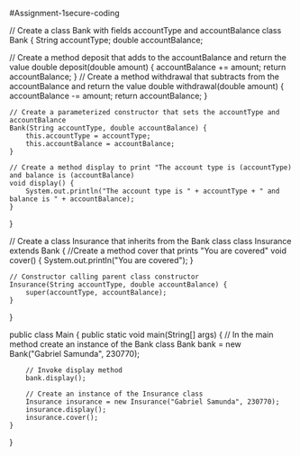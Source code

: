 #Assignment-1secure-coding

// Create a class Bank with fields accountType and accountBalance
class Bank {
    String accountType;
    double accountBalance;

// Create a method deposit that adds to the accountBalance and return the value
    double deposit(double amount) {
        accountBalance += amount;
        return accountBalance;
    }
// Create a method withdrawal that subtracts from the accountBalance and return the value
    double withdrawal(double amount) {
        accountBalance -= amount;
        return accountBalance;
    }

    // Create a parameterized constructor that sets the accountType and accountBalance
    Bank(String accountType, double accountBalance) {
        this.accountType = accountType;
        this.accountBalance = accountBalance;
    }

    // Create a method display to print "The account type is (accountType) and balance is (accountBalance)
    void display() {
        System.out.println("The account type is " + accountType + " and balance is " + accountBalance);
    }
}

// Create a class Insurance that inherits from the Bank class
class Insurance extends Bank {
    //Create a method cover that prints "You are covered"
    void cover() {
        System.out.println("You are covered");
    }

    // Constructor calling parent class constructor
    Insurance(String accountType, double accountBalance) {
        super(accountType, accountBalance);
    }
}

public class Main {
    public static void main(String[] args) {
        // In the main method create an instance of the Bank class
        Bank bank = new Bank("Gabriel Samunda", 230770);

        // Invoke display method
        bank.display();

        // Create an instance of the Insurance class
        Insurance insurance = new Insurance("Gabriel Samunda", 230770);
        insurance.display();
        insurance.cover();
    }
}
